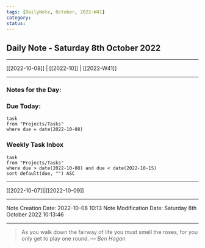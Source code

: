 ```yaml
---
tags: [DailyNote, October, 2022-W41]
category:
status:
---
```


## Daily Note - Saturday 8th October 2022

---
[[2022-10-08]] | [[2022-10]] | [[2022-W41]]

---

### Notes for the Day:


### Due Today:
```dataview
task
from "Projects/Tasks"
where due = date(2022-10-08)
```

### Weekly Task Inbox
```dataview
task
from "Projects/Tasks"
where due > date(2022-10-08) and due < date(2022-10-15)
sort default(due, "") ASC
```

---
[[2022-10-07]]|[[2022-10-09]]

---

Note Creation Date: 2022-10-08 10:13
Note Modification Date: Saturday 8th October 2022 10:13:46 

--- 
> As you walk down the fairway of life you must smell the roses, for you only get to play one round.
> — <cite>Ben Hogan</cite>
